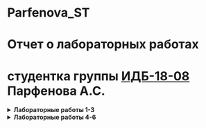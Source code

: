 # Parfenova_ST
# Отчет о лабораторных работах
# студентка группы [ИДБ-18-08](https://github.com/Parofeen/Parfenova_ST/wiki) Парфенова А.С.

<details> 
  <summary><b> Лабораторные работы 1-3 </b></summary>
      
## Лабораторная 1

Создание диаграммы прецедентов и диаграммы IDF0 для индивидуального проекта.

Диаграмма IDF0.
![](https://github.com/Parofeen/Parfenova_ST/blob/main/%D0%9B%D0%B0%D0%B11/%D0%BC%D0%BE%D0%B4%D0%B5%D0%BB%D1%8C%20%D1%81%D0%B1%D0%BE%D1%80%D0%BA%D0%B8%20%D0%BB%D0%B5%D0%B3%D0%BE.png)

[Текст для создания диаграммы классов.](https://github.com/Parofeen/Parfenova_ST/blob/main/%D0%9B%D0%B0%D0%B11/%D0%BC%D0%BE%D0%B4%D0%B5%D0%BB%D1%8C%20%D1%81%D0%B1%D0%BE%D1%80%D0%BA%D0%B8%20%D0%BB%D0%B5%D0%B3%D0%BE_2.3.txt)

Диаграмма классов.
![](https://github.com/Parofeen/Parfenova_ST/blob/main/%D0%9B%D0%B0%D0%B11/%D0%BC%D0%BE%D0%B4%D0%B5%D0%BB%D1%8C%20%D1%81%D0%B1%D0%BE%D1%80%D0%BA%D0%B8%20%D0%BB%D0%B5%D0%B3%D0%BE_2.png)

[Текст для создания диаграммы прецедентов.](https://github.com/Parofeen/Parfenova_ST/blob/main/%D0%9B%D0%B0%D0%B11/%D0%BC%D0%BE%D0%B4%D0%B5%D0%BB%D1%8C%20%D1%81%D0%B1%D0%BE%D1%80%D0%BA%D0%B8%20%D0%BB%D0%B5%D0%B3%D0%BE_2.4.txt)

Диаграмма прецедентов.

![](https://github.com/Parofeen/Parfenova_ST/blob/main/%D0%9B%D0%B0%D0%B11/%D0%BC%D0%BE%D0%B4%D0%B5%D0%BB%D1%8C%20%D1%81%D0%B1%D0%BE%D1%80%D0%BA%D0%B8%20%D0%BB%D0%B5%D0%B3%D0%BE_3.png)


[Ссылка на модель, выполненную в программе RAMUS.](https://github.com/Parofeen/Parfenova_ST/blob/main/%D0%9B%D0%B0%D0%B11/%D0%9C%D0%BE%D0%B4%D0%B5%D0%BB%D1%8C%20%D1%81%D0%B1%D0%BE%D1%80%D0%BA%D0%B8%20%D0%BB%D0%B5%D0%B3%D0%BE.rsf)

## Лабораторная 2

Определение подсистемы и надсистемы.

Диаграмма IDF0.

![](https://github.com/Parofeen/Parfenova_ST/blob/main/%D0%BB%D0%B0%D0%B12/01_A0.png)

Сотрудник с помощью средств для работы выполняет заказ гостя по рецепту из продуктов в определенные часы работы, используя кухонное оборудование и соблюдая нормы САНПИНа, регламент.

Декомпозиция.

![](https://github.com/Parofeen/Parfenova_ST/blob/main/%D0%BB%D0%B0%D0%B12/02_A0.png)

**Блок А1:** Сотрудник с помощью средств для работы принимает заказ гостя в определенные часы работы, соблюдая нормы САНПИНа, регламент и передает его на приготовление.

**Блок А2:** Сотрудник готовит заказ с помощью кухонного оборудования из продуктов и полуфабрикатов по определенному рецепту в определенные часы работы с соблюдением норм САНПИНа, регламента, после чего блюдо подается. 

**Блок А3:** Сотрудник с помощью средств для работы подает готовое блюдо гостю в определенные часы работы, соблюдая нормы САНПИНа, регламент,также сотрудник предварительно проверяет на соответствие готовое блюдо и ранее сделанный заказ, после чего гость расплачивается и на выходе мы получаем оплату и выполненный заказ.

Диаграмма потоков (DFD) в блоке "Принятие заказа".

![](https://github.com/Parofeen/Parfenova_ST/blob/main/%D0%BB%D0%B0%D0%B12/03_A1.png)

Сотрудник оформляет заказ в специальной форме, в которых он может косвенно взаимодействовать с базами данных сотрудников и заказов. Шаблон формы оформления заказов создаётся в в определенные часы работы, соблюдая нормы САНПИНа, регламент, заполняя форму данными заказа гостя. После оформления сотрудник сможет закрыть заказ, если это потребуется, а доступ к списку позволяет проверить правильность выполнения заказа.

Диаграмма прецедентов.

![](https://github.com/Parofeen/Parfenova_ST/blob/main/%D0%BB%D0%B0%D0%B12/%D0%B4%D0%B8%D0%B0%D0%B3%D1%80_%D0%BF%D1%80%D0%B5%D1%86%D0%B5%D0%B4%D0%B5%D0%BD%D1%82%D0%BE%D0%B2.png)

[Текст для создания диаграммы прецедентов.](https://github.com/Parofeen/Parfenova_ST/blob/main/%D0%BB%D0%B0%D0%B12/%D0%B4%D0%B8%D0%B0%D0%B3%D1%80_%D0%BF%D1%80%D0%B5%D1%86%D0%B5%D0%B4%D0%B5%D0%BD%D1%82%D0%BE%D0%B2.txt)


[Ссылка на модель, выполненную в программе RAMUS.](https://github.com/Parofeen/Parfenova_ST/blob/main/%D0%BB%D0%B0%D0%B12/%D0%A0%D0%B0%D0%B1%D0%BE%D1%82%D0%B0%20%D1%80%D0%B5%D1%81%D1%82%D0%BE%D1%80%D0%B0%D0%BD%D0%B0.rsf)

## Лабораторная 3

Определение способов существования информации.

Диаграмма DFD.

![](https://github.com/Parofeen/Parfenova_ST/blob/main/%D0%BB%D0%B0%D0%B13/DFD%20(A3).png)

Сотрудник с помощью средства для работы открывает форму заказа, заполняет его информацией о номере стола, после чего (через какое-то время или сразу) заполняет заказ информацией о блюдах из БД: Меню. После заполнения автоматически обновляется БД: Заказы. 

Информация из заполненного заказа (блюда, стол, сотрудник, общая сумма заказа) передается в форму оплаты, где проверяется соответствие приготовленного и заказанного гостем, после чего происходит оплата и обновление информации о выполненности заказа в БД. 

Диаграмма последовательностей. 

![](https://github.com/Parofeen/Parfenova_ST/blob/main/%D0%BB%D0%B0%D0%B13/%D0%B4%D0%B8%D0%B0%D0%B3%D1%80%D0%B0%D0%BC%D0%BC%D0%B01.png)

На диаграмме отражена работа функционального блока "Форма заказа": успешный процесс создания записи в БД.

[Текст для создания диаграммы.](https://github.com/Parofeen/Parfenova_ST/blob/main/%D0%BB%D0%B0%D0%B13/%D0%B4%D0%B8%D0%B0%D0%B3%D1%80%D0%B0%D0%BC%D0%BC%D0%B01.txt)

ER-диаграмма.

![](https://github.com/Parofeen/Parfenova_ST/blob/main/%D0%BB%D0%B0%D0%B13/%D0%B4%D0%B8%D0%B0%D0%B3%D1%80%D0%B0%D0%BC%D0%BC%D0%B02.png)

Заказ- запись в таблице Заказы в базе данных, которая относится к информационным потокам. 

Атрибуты заказа: ID, Номер стола, Официант.

[Текст для создания диаграммы.](https://github.com/Parofeen/Parfenova_ST/blob/main/%D0%BB%D0%B0%D0%B13/%D0%B4%D0%B8%D0%B0%D0%B3%D1%80%D0%B0%D0%BC%D0%BC%D0%B02.txt)


[Ссылка на модель, выполненную в программе RAMUS.](https://github.com/Parofeen/Parfenova_ST/blob/main/%D0%BB%D0%B0%D0%B13/%D0%A0%D0%B0%D0%B1%D0%BE%D1%82%D0%B0%20%D1%80%D0%B5%D1%81%D1%82%D0%BE%D1%80%D0%B0%D0%BD%D0%B0.rsf)

</details>

<details> 
  <summary><b> Лабораторные работы 4-6 </b></summary>

### Задачи
  
Открытые задачи

![](https://github.com/Parofeen/Parfenova_ST/blob/main/%D1%80%D0%B8%D1%81%D1%83%D0%BD%D0%BA%D0%B8/3.jpg)
  
Закрытые задачи

![](https://github.com/Parofeen/Parfenova_ST/blob/main/%D1%80%D0%B8%D1%81%D1%83%D0%BD%D0%BA%D0%B8/1.jpg)

### Канбан-доска

![](https://github.com/Parofeen/Parfenova_ST/blob/main/%D1%80%D0%B8%D1%81%D1%83%D0%BD%D0%BA%D0%B8/2.jpg)

### Наименование: Разработка программного модуля, преобразующего растровое изображение в ASCII-рисунок.
|Роль|Задача|Зависимость|Плановая оценка трудозатрат|Фактическая оценка трудозатрат|Фамилия|
|--|--|--|--|--|--|
|РП (Владелец продукта)|Регистрация участников проекта|1 ч|30 мин|Козарезов|
|РП (Владелец продукта)|Определить направление для разработки проекта|Регистрация участников проекта|1 ч|30 мин|Козарезов|
|РП (Владелец продукта)|Создание общего репозитория (добавление участников)|Регистрация участников проекта|30 мин|30 мин|Козарезов|
|РП (Владелец продукта)|Отчет Деловая игра (семинар 3-4)|Регистрация участников проекта|1 ч 30 мин|1 ч 30 мин|Козарезов|
|РП (Владелец продукта)|Формирование документации|1 ч 30 мин|2 ч|Козарезов|
|РП (Владелец продукта)|Отчет Деловая игра (лр 4)|Отчет Деловая игра (семинар 3-4)|1 ч|1 ч|Козарезов|
|РП (Владелец продукта)|Отчет Деловая игра (лр 5)|Отчет Деловая игра (лр 4)|1 ч|1 ч|Козарезов|
|РП (Владелец продукта)|Присутствие на собраниях|Проведение stand-up совещания|7 собраний|7 собраний|Козарезов|
|СП (Аналитик)|Написание системных требований|Формирование документации|2 ч|2 ч 30 мин|Крупенко|
|НИ (Архитектор)|Обсуждение с программистом архитектуры проекта|Присутствие на собраниях|1 ч|1 ч 30 мин|Салип|
|НИ (Архитектор)|Обсуждение с тестировщиком метода тестирования|Присутствие на собраниях|1 ч|Салип|
|НИ (Архитектор)|Разбиение задачи на подзадачи|Формирование документации|2 ч|1 ч 30 мин|Салип|
|НИ (Архитектор)|Присутствие на собраниях|Проведение stand-up совещания	7 собраний|7 собраний|Салип|
|КО (Тех.писатель)|Написание пользовательской документации|Формирование документации|4 ч|3 ч|Парфенова|
|КО (Тех.писатель)|Проверка покрытия документацией возможных потребностей пользователя|Формирование документации|4 ч|Парфенова|
|ВН (Дизайнер)|Разработка дизайна страниц, форм|Написание требований дизайнера|4 ч|4 ч 30 мин|Жикина|
|ВН (Дизайнер)|Присутствие на собрании|Проведение stand-up совещания|7 собраний|5 собрания|Жикина|
|ВН (Дизайнер)|Написание требований дизайнера|Написание системных требований|2 ч|2 ч 30 мин|Жикина|
|АД (Мастер)|Проведение stand-up совещания|1 ч 30 мин|1 ч 30 мин|Петруша|
|АД (Мастер)|Присутствие на собраниях|Проведение stand-up совещания|7 собраний|6 собраний|Петруша|
|БА (Тестировщик)|Тестирование системы|4 ч|Мавлоназаров|
|БА (Тестировщик)|Написание тест-кейсов	Тестирование системы|4 ч|Мавлоназаров|
|ПП (Программист)|Описание архитектуры|2 ч|2 ч|Крючков|
|ПП (Программист)|Подключение Firebase|Описание архитектуры|4 ч|4 ч|Крючков|
|ПП (Программист)|Разработка входа/регистрации|Разработка дизайна страниц, форм|6 ч|8 ч|Крючков|
|ПП (Программист)|Разработка страницы заметок|Разработка дизайна страниц, форм|6 ч|Крючков|
|ПП (Программист)|Присутствие на собрании|Проведение stand-up совещания|7 собраний|7 собрания|Крючков|

## Лабораторная 4

### Основной поток (main flow)
|Участник|Действие (activity)|Ожидаемый результат|
|--|--|--|
|КО (Тех.писатель)|Изучает функции приложения|Список функций, для которых необходимо документирование|
|БА (Тестировщик)|Проводит различные тесты|Список подзадач с именами тестов|
|ВН (Дизайнер)|Разрабатывает требования к дизайну приложения|Список требований к дизайну приложения|

### Исключения и альтернативы (main flow)
|Условие (риск)|Последствия|Реакция|
|--|--|--|
|Структура документации не соотвествует требованиям|Изучение возможных структур для пользовательской документации|Наиболее подходящая структура|
|Неточность документации из-за внесенных изменений в приложение|Проверка изменений|Документация в соответствии с исправлениями\доработками|
|Трудность восприятия пользователей|Использование в документации формализированного языка|Документация формализирована|

## Лабораторная 5

## Лабораторная 6
  
</details>

